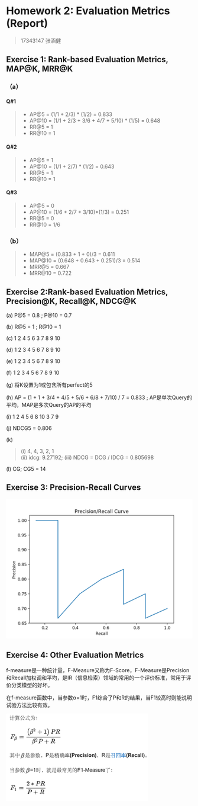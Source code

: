 # Homework 2: Evaluation Metrics (Report)

> 17343147 张涵健

## Exercise 1: Rank-based Evaluation Metrics, MAP@K, MRR@K

### （a）

#### Q#1

> - AP@5 = (1/1 + 2/3) * (1/2) = 0.833
> - AP@10 = (1/1 + 2/3 + 3/6 + 4/7 + 5/10) * (1/5) = 0.648
> - RR@5 = 1
> - RR@10 = 1

#### Q#2

> - AP@5 = 1
> - AP@10 = (1/1 + 2/7) * (1/2) = 0.643
> - RR@5 = 1
> - RR@10 = 1

#### Q#3

> - AP@5 = 0
> - AP@10 = (1/6 + 2/7 + 3/10)*(1/3) = 0.251
> - RR@5 = 0
> - RR@10 = 1/6

### （b）

> - MAP@5 = (0.833 + 1 + 0)/3 = 0.611
> - MAP@10 = (0.648 + 0.643 + 0.251)/3 = 0.514
> - MRR@5 = 0.667
> - MRR@10 = 0.722

## Exercise 2:Rank-based Evaluation Metrics, Precision@K, Recall@K, NDCG@K

(a) P@5 = 0.8 ; P@10 = 0.7

(b) R@5 = 1 ; R@10 = 1

(c) 1 2 4 5 6 3 7 8 9 10

(d) 1 2 3 4 5 6 7 8 9 10

(e) 1 2 3 4 5 6 7 8 9 10

(f) 1 2 3 4 5 6 7 8 9 10

(g) 将K设置为1或包含所有perfect的5

(h) AP = (1 + 1 + 3/4 + 4/5 + 5/6 + 6/8 + 7/10) / 7 = 0.833 ; AP是单次Query的平均，MAP是多次Query的AP的平均

(i) 1 2 4 5 6 8 10 3 7 9

(j) NDCG5 = 0.806

(k) 

> (i) 4, 4, 3, 2, 1  
> (ii) idcg: 9.27192;
> (iii) NDCG = DCG / IDCG = 0.805698

(l) CG; CG5 = 14

## Exercise 3: Precision-Recall Curves

![1](Figure_1.png)

## Exercise 4: Other Evaluation Metrics

f-measure是一种统计量，F-Measure又称为F-Score，F-Measure是Precision和Recall加权调和平均，是IR（信息检索）领域的常用的一个评价标准，常用于评价分类模型的好坏。

在f-measure函数中，当参数α=1时，F1综合了P和R的结果，当F1较高时则能说明试验方法比较有效。

![2](2.png)